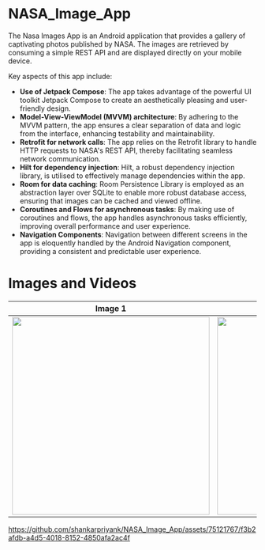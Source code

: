 # NASA_Image_App

The Nasa Images App is an Android application that provides a gallery of captivating photos published by NASA. The images are retrieved by consuming a simple REST API and are displayed directly on your mobile device.

Key aspects of this app include:

- **Use of Jetpack Compose**: The app takes advantage of the powerful UI toolkit Jetpack Compose to create an aesthetically pleasing and user-friendly design.
- **Model-View-ViewModel (MVVM) architecture**: By adhering to the MVVM pattern, the app ensures a clear separation of data and logic from the interface, enhancing testability and maintainability.
- **Retrofit for network calls**: The app relies on the Retrofit library to handle HTTP requests to NASA's REST API, thereby facilitating seamless network communication.
- **Hilt for dependency injection**: Hilt, a robust dependency injection library, is utilised to effectively manage dependencies within the app.
- **Room for data caching**: Room Persistence Library is employed as an abstraction layer over SQLite to enable more robust database access, ensuring that images can be cached and viewed offline.
- **Coroutines and Flows for asynchronous tasks**: By making use of coroutines and flows, the app handles asynchronous tasks efficiently, improving overall performance and user experience.
- **Navigation Components**: Navigation between different screens in the app is eloquently handled by the Android Navigation component, providing a consistent and predictable user experience.

# Images and Videos

| Image 1   | Image 2   |
|-----------|-----------|
| <img src = "https://github.com/shankarpriyank/NASA_Image_App/assets/75121767/b69c7cde-0627-4b59-a597-e3d7620197eb" height = "400" width= "400"> | <img src = "https://github.com/shankarpriyank/NASA_Image_App/assets/75121767/ecf37956-3de3-4e19-862d-84d08248b282" height = "400" width= "400"> | 


https://github.com/shankarpriyank/NASA_Image_App/assets/75121767/f3b2afdb-a4d5-4018-8152-4850afa2ac4f


